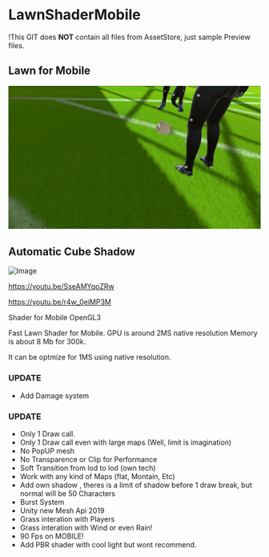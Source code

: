 # LawnShaderMobile 

!This GIT does **NOT** contain all files from AssetStore, just sample Preview files.

## Lawn for Mobile 

![Image](https://github.com/resetme/Mobile-LawnShader/blob/main/GitFiles/Grass.png)

## Automatic Cube Shadow

![Image](https://github.com/resetme/Mobile-LawnShader/blob/main/GitFiles/Shadow.gif)

https://youtu.be/SseAMYqoZRw

https://youtu.be/r4w_0eiMP3M

Shader for Mobile OpenGL3

Fast Lawn Shader for Mobile.
GPU is around 2MS native resolution
Memory is about 8 Mb for 300k.

It can be optmize for 1MS using native resolution.

### UPDATE
- Add Damage system

### UPDATE
- Only 1 Draw call.
- Only 1 Draw call even with large maps (Well, limit is imagination)
- No PopUP mesh
- No Transparence or Clip for Performance
- Soft Transition from lod to lod (own tech)
- Work with any kind of Maps (flat, Montain, Etc)
- Add own shadow , theres is a limit of shadow before 1 draw break, but normal will be 50 Characters
- Burst System
- Unity new Mesh Api 2019
- Grass interation with Players
- Grass interation with Wind or even Rain!
- 90 Fps on MOBILE!
- Add PBR shader with cool light but wont recommend.



